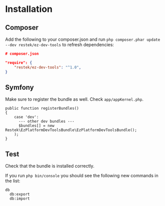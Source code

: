 # Installation

## Composer
Add the following to your composer.json and run `php composer.phar update --dev restek/ez-dev-tools` to refresh dependencies:

```json
# composer.json

"require": {
    "restek/ez-dev-tools": "^1.0",
}
```

## Symfony
Make sure to register the bundle as well. Check `app/appKernel.php`.

```
public function registerBundles()
{
    case 'dev':
      --- other dev bundles ---
      $bundles[] = new Restek\EzPlatformDevToolsBundle\EzPlatformDevToolsBundle();
    );
}
```

## Test

Check that the bundle is installed correctly. 

If you run `php bin/console` you should see the following new commands in the list: 

```
db
  db:export
  db:import
```